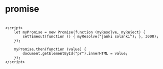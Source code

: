# promise
<!DOCTYPE html>
<html lang="en">
<head>
    <meta charset="UTF-8">
    <meta http-equiv="X-UA-Compatible" content="IE=edge">
    <meta name="viewport" content="width=device-width, initial-scale=1.0">
    <title>Document</title>
</head>
<body>
    <h1 id="pr"></h1>
    
    <script>
        let myPromise = new Promise(function (myResolve, myReject) {
            setTimeout(function () { myResolve("janki solanki"); }, 3000);
        });

        myPromise.then(function (value) {
            document.getElementById("pr").innerHTML = value;
        });
    </script>
</body>
